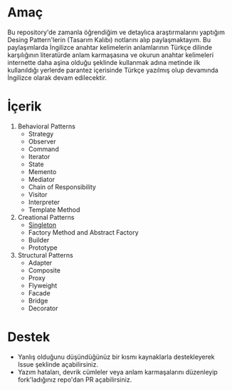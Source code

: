 # Amaç

Bu repository'de zamanla öğrendiğim ve detaylıca araştırmalarını yaptığım Desing Pattern'lerin (Tasarım Kalıbı) notlarını
alıp paylaşmaktayım. Bu paylaşımlarda İngilizce anahtar kelimelerin anlamlarının Türkçe dilinde karşılığının literatürde
anlam karmaşasına ve okurun anahtar kelimeleri internette daha aşina olduğu şeklinde kullanmak adına metinde ilk 
kullanıldığı yerlerde parantez içerisinde Türkçe yazılmış olup devamında İngilizce olarak devam edilecektir.

# İçerik

1. Behavioral Patterns
    - Strategy
    - Observer
    - Command
    - Iterator
    - State
    - Memento
    - Mediator
    - Chain of Responsibility
    - Visitor
    - Interpreter
    - Template Method
2. Creational Patterns
    - [Singleton](./src/creational/singleton/Singleton%20Pattern.md)
    - Factory Method and Abstract Factory
    - Builder
    - Prototype
3. Structural Patterns
    - Adapter
    - Composite
    - Proxy
    - Flyweight
    - Facade
    - Bridge
    - Decorator


# Destek

- Yanlış olduğunu düşündüğünüz bir kısmı kaynaklarla destekleyerek Issue şeklinde açabilirsiniz.
- Yazım hataları, devrik cümleler veya anlam karmaşalarını düzenleyip fork'ladığınız repo'dan PR açabilirsiniz.